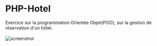 # PHP-Hotel

Exercice sur la programmation Orientée Objet(POO), sur la gestion de réservation d'un hôtel.
<br><br>
![screenshot](https://user-images.githubusercontent.com/98872263/195280387-33591dd4-fa12-43e1-9bfc-9ac297aff147.PNG)
